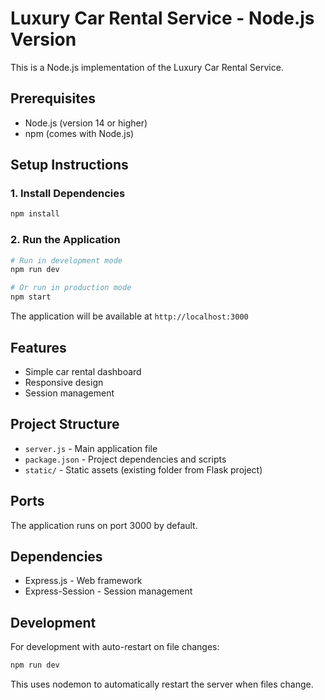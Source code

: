 # Luxury Car Rental Service - Node.js Version

This is a Node.js implementation of the Luxury Car Rental Service.

## Prerequisites

- Node.js (version 14 or higher)
- npm (comes with Node.js)

## Setup Instructions

### 1. Install Dependencies

```bash
npm install
```

### 2. Run the Application

```bash
# Run in development mode
npm run dev

# Or run in production mode
npm start
```

The application will be available at `http://localhost:3000`

## Features

- Simple car rental dashboard
- Responsive design
- Session management

## Project Structure

- `server.js` - Main application file
- `package.json` - Project dependencies and scripts
- `static/` - Static assets (existing folder from Flask project)

## Ports

The application runs on port 3000 by default.

## Dependencies

- Express.js - Web framework
- Express-Session - Session management

## Development

For development with auto-restart on file changes:

```bash
npm run dev
```

This uses nodemon to automatically restart the server when files change.